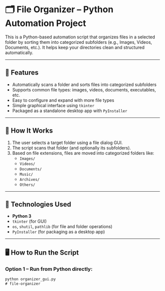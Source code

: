 # 🗂️ File Organizer – Python Automation Project

This is a Python-based automation script that organizes files in a selected folder by sorting them into categorized subfolders (e.g., Images, Videos, Documents, etc.). It helps keep your directories clean and structured automatically.

---

## 📁 Features

- Automatically scans a folder and sorts files into categorized subfolders
- Supports common file types: images, videos, documents, executables, etc.
- Easy to configure and expand with more file types
- Simple graphical interface using `tkinter`
- Packaged as a standalone desktop app with `PyInstaller`

---

## 🚀 How It Works

1. The user selects a target folder using a file dialog GUI.
2. The script scans that folder (and optionally its subfolders).
3. Based on file extensions, files are moved into categorized folders like:
   - `Images/`
   - `Videos/`
   - `Documents/`
   - `Music/`
   - `Archives/`
   - `Others/`

---

## 🧠 Technologies Used

- **Python 3**
- `tkinter` (for GUI)
- `os`, `shutil`, `pathlib` (for file and folder operations)
- `PyInstaller` (for packaging as a desktop app)

---

## 🖥️ How to Run the Script

### Option 1 – Run from Python directly:
```bash
python organizer_gui.py
﻿# file-organizer
